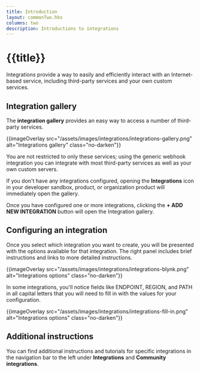 ```yaml
---
title: Introduction
layout: commonTwo.hbs
columns: two
description: Introductions to integrations
---
```


# {{title}}

Integrations provide a way to easily and efficiently interact with an Internet-based service, including 
third-party services and your own custom services.

## Integration gallery

The **integration gallery** provides an easy way to access a number of third-party services.

{{imageOverlay src="/assets/images/integrations/integrations-gallery.png" alt="Integrations gallery" class="no-darken"}}

You are not restricted to only these services; using the generic webhook integration you can integrate with most third-party services as well as your own custom servers.

If you don't have any integrations configured, opening the **Integrations** icon in your developer sandbox, product, or organization product will immediately open the gallery. 

Once you have configured one or more integrations, clicking the  **+ ADD NEW INTEGRATION** button will open the Integration gallery.

## Configuring an integration

Once you select which integration you want to create, you will be presented with the options available for that integration. The right panel includes brief instructions and links to more detailed instructions.

{{imageOverlay src="/assets/images/integrations/integrations-blynk.png" alt="Integrations options" class="no-darken"}}

In some integrations, you'll notice fields like ENDPOINT, REGION, and PATH in all capital letters that you will need to fill in with the values for your configuration.

{{imageOverlay src="/assets/images/integrations/integrations-fill-in.png" alt="Integrations options" class="no-darken"}}

## Additional instructions

You can find additional instructions and tutorials for specific integrations in the navigation bar to the left under **Integrations** and **Community integrations**.

